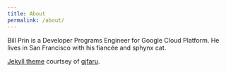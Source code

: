 ```yaml
---
title: About
permalink: /about/
---
```


<a class="social" href="https://twitter.com/{{ site.author.twitter }}/" target="_blank"><i class="fa fa-twitter"></i></a>
<a class="social" href="http://linkedin.com/in/{{ site.author.linkedin }}"><i class="fa fa-linkedin"></i></a>
<a class="social" href="http://linkedin.com/in/{{ site.author.linkedin }}"><i class="fa fa-github"></i></a>
<a class="social" href="http://stackoverflow.com/users/{{ site.author.stackoverflow }}/"><i class="fa fa-stack-overflow"></i></a>
<a class="social" href="https://medium.com/@{{ site.author.medium }}"><i class="fa fa-medium"></i></a>
<a class="social" href="https://soundcloud.com/{{ site.author.soundcloud }}"><i class="fa fa-soundcloud"></i></a>


Bill Prin is a Developer Programs Engineer for Google Cloud Platform. He lives in San Francisco with his  fiancée and sphynx cat.


[Jekyll theme](https://github.com/gfjaru/Kiko) courtsey of [gjfaru](https://twitter.com/gfjaru).
